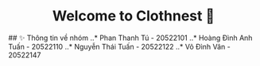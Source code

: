 <h1 align="center">Welcome to Clothnest 👋</h1>
## ✨ Thông tin về nhóm
..* Phan Thanh Tú - 20522101
..* Hoàng Đình Anh Tuấn - 20522110
..* Nguyễn Thái Tuấn - 20522122
..* Võ Đình Vân - 20522147


